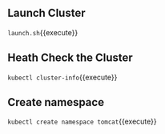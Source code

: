 ## Launch Cluster
`launch.sh`{{execute}}

## Heath Check the Cluster
`kubectl cluster-info`{{execute}}

## Create namespace
`kubectl create namespace tomcat`{{execute}}





